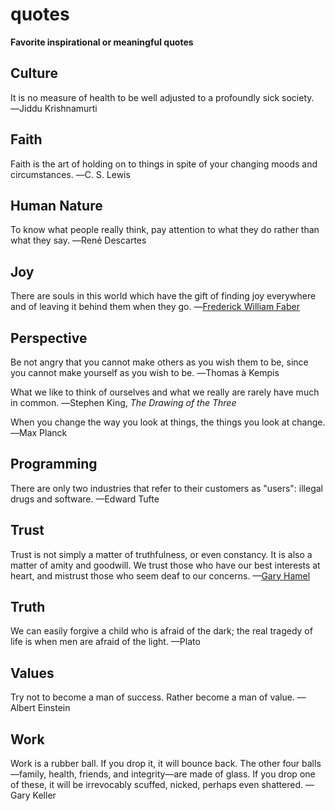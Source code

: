 # quotes
**Favorite inspirational or meaningful quotes**

## Culture
It is no measure of health to be well adjusted to a profoundly sick society. ―Jiddu Krishnamurti

## Faith
Faith is the art of holding on to things in spite of your changing moods and circumstances. ―C. S. Lewis

## Human Nature
To know what people really think, pay attention to what they do rather than what they say. ―René Descartes

## Joy
There are souls in this world which have the gift of finding joy everywhere and of leaving it behind them when they go. ―[Frederick William Faber](https://en.m.wikipedia.org/wiki/Frederick_William_Faber)

## Perspective
Be not angry that you cannot make others as you wish them to be, since you cannot make yourself as you wish to be. ―Thomas à Kempis

What we like to think of ourselves and what we really are rarely have much in common. ―Stephen King, _The Drawing of the Three_

When you change the way you look at things, the things you look at change. ―Max Planck

## Programming
There are only two industries that refer to their customers as "users": illegal drugs and software. —Edward Tufte

## Trust
Trust is not simply a matter of truthfulness, or even constancy. It is also a matter of amity and goodwill. We trust those who have our best interests at heart, and mistrust those who seem deaf to our concerns. —[Gary Hamel](https://en.m.wikipedia.org/wiki/Gary_Hamel)

## Truth
We can easily forgive a child who is afraid of the dark; the real tragedy of life is when men are afraid of the light. —Plato

## Values
Try not to become a man of success. Rather become a man of value. —Albert Einstein

## Work
Work is a rubber ball. If you drop it, it will bounce back. The other four balls—family, health, friends, and integrity—are made of glass. If you drop one of these, it will be irrevocably scuffed, nicked, perhaps even shattered. —Gary Keller



